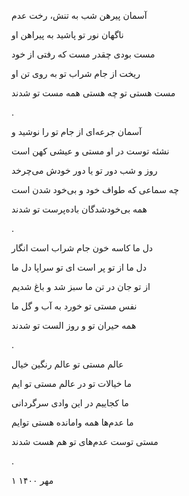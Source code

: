 <!--
.. title: مستِ هست
.. slug: maste-hast
.. date: 2021-10-16 11:20:58 UTC
.. tags: غزل, غزل‌واره
.. category: 
.. link: 
.. description: 
.. type: text
-->



آسمان پیرهن شب به تنش، رخت عدم

ناگهان نور تو پاشید به پیراهن او

مست بودی چقدر مست که رفتی از خود

ریخت از جام شراب تو به روی تن او

مست هستی تو چه هستی همه مست تو شدند

.



آسمان جرعه‌ای از جام تو را نوشید و

نشئه توست در او مستی و عیشی کهن است

روز و شب دور تو یا دور خودش می‌چرخد

چه سماعی که طواف خود و بی‌خود شدن است

همه بی‌خودشدگان باده‌پرست تو شدند

.



دل ما کاسه خون جام شراب است انگار

دل ما از تو پر است ای تو سراپا دل ما

از تو جان در تن ما سبز شد و باغ شدیم

نفس مستی تو خورد به آب و گل ما

همه حیران تو و روز الست تو شدند

.



عالم مستی تو عالم رنگین خیال

ما خیالات تو در عالم مستی تو ایم

ما کجاییم در این وادی سرگردانی

ما عدم‌ها همه وامانده هستی توایم

مستی توست عدم‌های تو هم هست شدند

.



۱ مهر ۱۴۰۰
